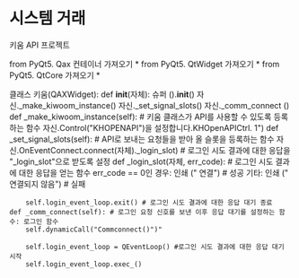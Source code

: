 # 시스템 거래
키움 API 프로젝트

from PyQt5. Qax 컨테이너 가져오기 *
from PyQt5. QtWidget 가져오기 *
from PyQt5. QtCore 가져오기 *

클래스 키움(QAXWidget):
    def __init__(자체):
        슈퍼 ().__init__()
        자신._make_kiwoom_instance()
        자신._set_signal_slots()
        자신._comm_connect ()
    def _make_kiwoom_instance(self): # 키움 클래스가 API를 사용할 수 있도록 등록하는 함수
        자신.Control("KHOPENAPI")을 설정합니다.KHOpenAPICtrl. 1")
    def _set_signal_slots(self): # API로 보내는 요청들을 받아 올 슬롯을 등록하는 함수
        자신.OnEventConnect.connect(자체)._login_slot) # 로그인 시도 결과에 대한 응답을 "_login_slot"으로 받도록 설정
    def _login_slot(자체, err_code): # 로그인 시도 결과에 대한 응답을 얻는 함수
        err_code == 0인 경우:
            인쇄 (" 연결") # 성공
        기타:
            인쇄 (" 연결되지 않음") # 실패

        self.login_event_loop.exit() # 로그인 시도 결과에 대한 응답 대기 종료
    def _comm_connect(self): # 로그인 요청 신호를 보낸 이후 응답 대기를 설정하는 함수: 로그인 함수
        self.dynamicCall("Commconnect()")"

        self.login_event_loop = QEventLoop() #로그인 시도 결과에 대한 응답 대기 시작
        self.login_event_loop.exec_()

